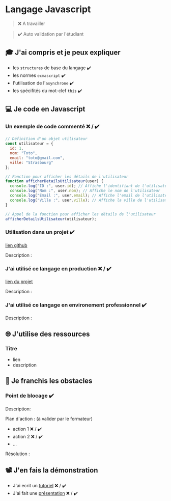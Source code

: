 # Langage Javascript

> ❌ A travailler

> ✔️ Auto validation par l'étudiant

## 🎓 J'ai compris et je peux expliquer

- les `structures` de base du langage ✔️
- les normes `ecmascript` ✔️
- l'utilisation de l'`asynchrone` ✔️
- les spécifités du mot-clef `this` ✔️

## 💻 Je code en Javascript

### Un exemple de code commenté ❌ / ✔️

```javascript
// Définition d'un objet utilisateur
const utilisateur = {
  id: 1,
  nom: "Toto",
  email: "toto@gmail.com",
  ville: "Strasbourg"
};

// Fonction pour afficher les détails de l'utilisateur
function afficherDetailsUtilisateur(user) {
  console.log("ID :", user.id); // Affiche l'identifiant de l'utilisateur
  console.log("Nom :", user.nom); // Affiche le nom de l'utilisateur
  console.log("Email :", user.email); // Affiche l'email de l'utilisateur
  console.log("Ville :", user.ville); // Affiche la ville de l'utilisateur
}

// Appel de la fonction pour afficher les détails de l'utilisateur
afficherDetailsUtilisateur(utilisateur);
```

### Utilisation dans un projet ✔️

[lien github](https://github.com/MrRobo1/P3-OriginsDigital)

Description :

### J'ai utilisé ce langage en production ❌ / ✔️

[lien du projet](...)

Description :

### J'ai utilisé ce langage en environement professionnel ✔️

Description :

## 🌐 J'utilise des ressources

### Titre

- lien
- description

## 🚧 Je franchis les obstacles

### Point de blocage ✔️

Description:

Plan d'action : (à valider par le formateur)

- action 1 ❌ / ✔️
- action 2 ❌ / ✔️
- ...

Résolution :

## 📽️ J'en fais la démonstration

- J'ai ecrit un [tutoriel](...) ❌ / ✔️
- J'ai fait une [présentation](...) ❌ / ✔️

